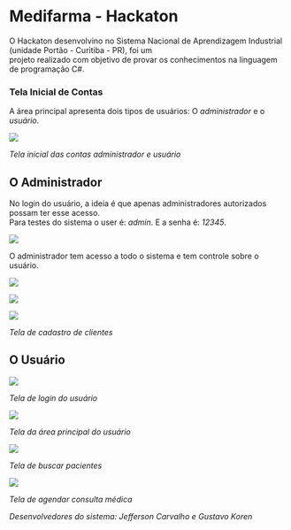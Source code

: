 <h1> Medifarma - Hackaton </h1>

<p>O Hackaton desenvolvino no Sistema Nacional de Aprendizagem Industrial (unidade Portão - Curitiba - PR), foi um</br>
projeto realizado com objetivo de provar os conhecimentos na linguagem de programação C#.</p>

<h3>Tela Inicial de Contas</h3>
<p>A área principal apresenta dois tipos de usuários: O <em>administrador</em> e o <em>usuário</em>.</p>
<img src="https://raw.githubusercontent.com/myjefferson/MedifarmaMedical-Hackaton/master/Medifarma%20-%20Program/imagens/t1.png">
<p><em>Tela inicial das contas administrador e usuário</em></p>

<h2>O Administrador</h2>
<p>No login do usuário, a ideia é que apenas administradores autorizados possam ter esse acesso.</br>
Para testes do sistema o user é: <em>admin</em>. E a senha é: <em>12345</em>.</p>
<img src="https://raw.githubusercontent.com/myjefferson/MedifarmaMedical-Hackaton/master/Medifarma%20-%20Program/imagens/t3.png">
<p><em></em></p>

<p>O administrador tem acesso a todo o sistema e tem controle sobre o usuário.</p>
<img src="https://raw.githubusercontent.com/myjefferson/MedifarmaMedical-Hackaton/master/Medifarma%20-%20Program/imagens/t6.png">
<p><em></em></p>

<img src="https://raw.githubusercontent.com/myjefferson/MedifarmaMedical-Hackaton/master/Medifarma%20-%20Program/imagens/t4.png">
<p><em></em></p>

<img src="https://raw.githubusercontent.com/myjefferson/MedifarmaMedical-Hackaton/master/Medifarma%20-%20Program/imagens/t5.png">
<p><em>Tela de cadastro de clientes</em></p>

<h2>O Usuário</h2>
<img src="https://raw.githubusercontent.com/myjefferson/MedifarmaMedical-Hackaton/master/Medifarma%20-%20Program/imagens/t2.png">
<p><em>Tela de login do usuário</em></p>

<img src="https://raw.githubusercontent.com/myjefferson/MedifarmaMedical-Hackaton/master/Medifarma%20-%20Program/imagens/t7.png">
<p><em>Tela da área principal do usuário</em></p>

<img src="https://raw.githubusercontent.com/myjefferson/MedifarmaMedical-Hackaton/master/Medifarma%20-%20Program/imagens/t8.png">
<p><em>Tela de buscar pacientes</em></p>

<img src="https://raw.githubusercontent.com/myjefferson/MedifarmaMedical-Hackaton/master/Medifarma%20-%20Program/imagens/t9.png">
<p><em>Tela de agendar consulta médica</em></p>

<p><em>Desenvolvedores do sistema: Jefferson Carvalho e Gustavo Koren<em></p>
